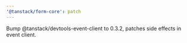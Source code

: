 ```yaml
---
'@tanstack/form-core': patch
---
```


Bump @tanstack/devtools-event-client to 0.3.2, patches side effects in event client.

